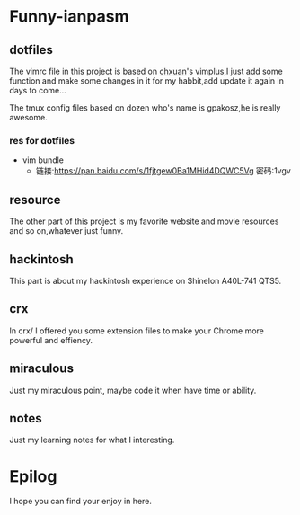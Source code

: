# Funny-ianpasm

## dotfiles

The vimrc file in this project is based on [chxuan](https://github.com/chxuan)'s vimplus,I just add some function and make some changes in it for my habbit,add update it again in days to come...

The tmux config files based on dozen who's name is gpakosz,he is really awesome.

### res for dotfiles
- vim bundle
    - 链接:https://pan.baidu.com/s/1fjtgew0Ba1MHid4DQWC5Vg  密码:1vgv



## resource

The other part of this project is my favorite website and movie resources and so on,whatever just funny.



## hackintosh

This part is about my hackintosh experience on Shinelon A40L-741 QTS5.



## crx

In crx/ I offered you some extension files to make your Chrome more powerful and effiency.



## miraculous

Just my miraculous point, maybe code it when have time or ability.



## notes

Just my learning notes for what I interesting.




# Epilog

I hope you can find your enjoy in here.


